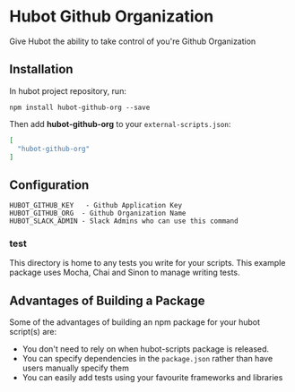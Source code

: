 # Hubot Github Organization

Give Hubot the ability to take control of you're Github Organization

## Installation

In hubot project repository, run:

`npm install hubot-github-org --save`

Then add **hubot-github-org** to your `external-scripts.json`:

```json
[
  "hubot-github-org"
]
```


## Configuration

```
HUBOT_GITHUB_KEY   - Github Application Key
HUBOT_GITHUB_ORG  - Github Organization Name
HUBOT_SLACK_ADMIN - Slack Admins who can use this command
```


### test

This directory is home to any tests you write for your scripts. This example
package uses Mocha, Chai and Sinon to manage writing tests.

## Advantages of Building a Package

Some of the advantages of building an npm package for your hubot script(s) are:

* You don't need to rely on when hubot-scripts package is released.
* You can specify dependencies in the `package.json` rather than have users
  manually specify them
* You can easily add tests using your favourite frameworks and libraries
